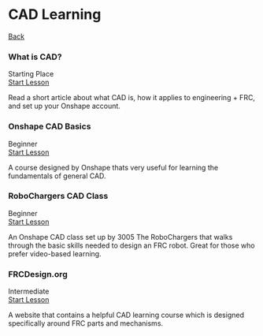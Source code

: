 <div class="page-header">
  <h1>CAD Learning</h1>
  <a href="/design/" class="home-button">Back</a>
</div>

<!-- Card 1-->
<div class="simple-card">
  <div class="card-header">
    <div class="card-title-row">
      <h3 class="card-title">What is CAD?</h3>
      <span class="card-level-badge starting"> Starting Place</span>
    </div>
    <a href="whatis/" class="card-button">
      Start Lesson
    </a>
  </div>
  <p class="card-description">
    Read a short article about what CAD is, how it applies to engineering + FRC, and set up your Onshape account. 
  </p>
</div>


<!-- Card 2-->
<div class="simple-card">
  <div class="card-header">
    <div class="card-title-row">
      <h3 class="card-title">Onshape CAD Basics</h3>
      <span class="card-level-badge beginner">Beginner</span>
    </div>
    <a href="onshapebasics/" class="card-button">
      Start Lesson
    </a>
  </div>
  <p class="card-description">
    A course designed by Onshape thats very useful for learning the fundamentals of general CAD. 
  </p>
</div>


<!-- Card 3-->
<div class="simple-card">
  <div class="card-header">
    <div class="card-title-row">
      <h3 class="card-title">RoboChargers CAD Class</h3>
      <span class="card-level-badge beginner">Beginner</span>
    </div>
    <a href="robochargers/" class="card-button">
      Start Lesson
    </a>
  </div>
  <p class="card-description">
    An Onshape CAD class set up by 3005 The RoboChargers that walks through the basic skills needed to design an FRC robot. Great for those who prefer video-based learning.
  </p>
</div>


<!-- Card 4 -->
<div class="simple-card">
  <div class="card-header">
    <div class="card-title-row">
      <h3 class="card-title">FRCDesign.org</h3>
      <span class="card-level-badge intermediate">Intermediate</span>
    </div>
    <a href="frcdesign/" class="card-button">Start Lesson</a>
  </div>
  <p class="card-description">
    A website that contains a helpful CAD learning course which is designed specifically around FRC parts and mechanisms.
  </p>
</div>








